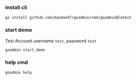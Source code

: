 ### install cli

```shell
go install github.com/daodao97/goadmin/cmd/goadmin@latest
```
### start demo
Test Account  username `test`, password `test`
```shell
goadmin start_demo
```

### help cmd
```shell
goadmin help
```